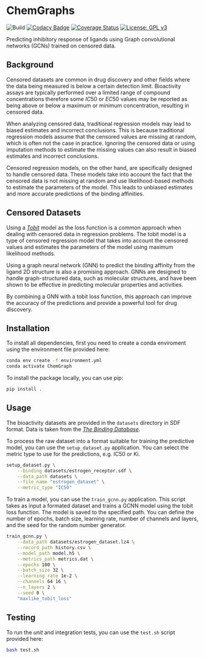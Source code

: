 # ChemGraphs
![Build](https://img.shields.io/travis/alejogiley/chemgraphs.svg)
[![Codacy Badge](https://app.codacy.com/project/badge/Grade/a968993d062d479b8984e06017ebe950)](https://www.codacy.com/gh/alejogiley/ChemGraphs/dashboard?utm_source=github.com&amp;utm_medium=referral&amp;utm_content=alejogiley/ChemGraphs&amp;utm_campaign=Badge_Grade)
[![Coverage Status](https://coveralls.io/repos/github/alejogiley/ChemGraphs/badge.svg?branch=prototype)](https://coveralls.io/github/alejogiley/ChemGraphs?branch=prototype)
[![License: GPL v3](https://img.shields.io/badge/License-GPLv3-blue.svg)](https://www.gnu.org/licenses/gpl-3.0)

Predicting inhibitory response of ligands using Graph convolutional networks (GCNs) trained on censored data.

## Background

Censored datasets are common in drug discovery and other fields where the data being measured is below a certain detection limit. Bioactivity assays are typically performed over a limited range of compound concentrations therefore some $IC50$ or $EC50$ values may be reported as being above or below a maximum or minimum concentration, resulting in censored data.

When analyzing censored data, traditional regression models may lead to biased estimates and incorrect conclusions. This is because traditional regression models assume that the censored values are missing at random, which is often not the case in practice. Ignoring the censored data or using imputation methods to estimate the missing values can also result in biased estimates and incorrect conclusions.

Censored regression models, on the other hand, are specifically designed to handle censored data. These models take into account the fact that the censored data is not missing at random and use likelihood-based methods to estimate the parameters of the model. This leads to unbiased estimates and more accurate predictions of the binding affinities.

## Censored Datasets

Using a [*Tobit*](https://en.wikipedia.org/wiki/Tobit_model) model as the loss function is a common approach when dealing with censored data in regression problems. The tobit model is a type of censored regression model that takes into account the censored values and estimates the parameters of the model using maximum likelihood methods.

Using a graph neural network (GNN) to predict the binding affinity from the ligand 2D structure is also a promising approach. GNNs are designed to handle graph-structured data, such as molecular structures, and have been shown to be effective in predicting molecular properties and activities.

By combining a GNN with a tobit loss function, this approach can improve the accuracy of the predictions and provide a powerful tool for drug discovery.

## Installation

To install all dependencies, first you need to create a conda enviroment using the environment file provided here:

```bash
conda env create -f environment.yml
conda activate ChemGraph
```

To install the package locally, you can use pip:

```bash
pip install .
```

## Usage

The bioactivity datasets are provided in the `datasets` directory in SDF format. Data is taken from the [*The Binding Database*](https://www.bindingdb.org/bind/index.jsp).

To process the raw dataset into a format suitable for training the predictive model, you can use the `setup_dataset.py` application. You can select the metric type to use for the predictions, e.g. IC50 or Ki.

```bash
setup_dataset.py \
    --binding datasets/estrogen_receptor.sdf \
    --data_path datasets \
    --file_name "estrogen_dataset" \
    --metric_type "IC50"
```

To train a model, you can use the `train_gcnn.py` application. This script takes as input a formated dataset and trains a GCNN model using the tobit loss function. The model is saved to the specified path. You can define the number of epochs, batch size, learning rate, number of channels and layers, and the seed for the random number generator.

```bash
train_gcnn.py \
    --data_path datasets/estrogen_dataset.lz4 \
    --record_path history.csv \
    --model_path model.h5 \
    --metrics_path metrics.dat \
    --epochs 100 \
    --batch_size 32 \
    --learning_rate 1e-2 \
    --channels 64 16 \
    --n_layers 2 \
    --seed 0 \
    "maxlike_tobit_loss" 
```

## Testing

To run the *unit* and integration tests, you can use the `test.sh` script provided here:

```bash
bash test.sh
```